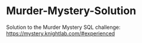 # Murder-Mystery-Solution
Solution to the Murder Mystery SQL challenge: https://mystery.knightlab.com/#experienced
